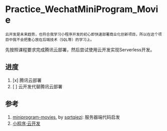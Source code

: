 # Practice_WechatMiniProgram_Movie
```
云开发是未来趋势，也符合我学习小程序开发的初心即快速部署商业化创新项目，所以在这个项目中我不会把重心放在后端技术（SQL等）的学习上。
```
先按照课程要求完成腾讯云部署，然后尝试使用云开发实现Serverless开发。

## 进度
1. [x] 腾讯云部署
2. [ ] 云开发代替腾讯云部署

## 参考
1. [miniprogram-movies](https://github.com/sqrtqiezi/miniprogram-movies), by [sqrtqiezi](https://github.com/sqrtqiezi/): 服务器端代码启发
2. [小程序·云开发](https://developers.weixin.qq.com/miniprogram/dev/wxcloud/basis/getting-started.html)
